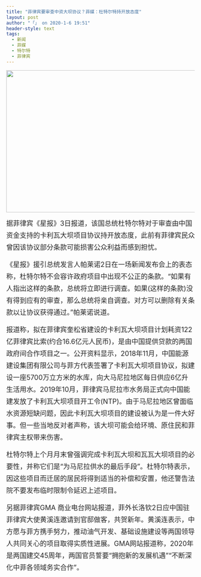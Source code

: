 ```yaml
---
title: "菲律宾要审查中资大坝协议？菲媒：杜特尔特持开放态度"
layout: post
author: "「」 on 2020-1-6 19:51"
header-style: text
tags:
  - 新闻
  - 菲媒
  - 特尔特
  - 菲律宾
---
```


<head></head>
<body>
 <p style="line-height:32px;text-indent:nullem;text-align:left"><font style="color:rgb(38, 38, 38)"><font face="&amp;quot"><font style="font-size:18px"><img width="562" height="380" src="https://himg2.huanqiucdn.cn/attachment2010/2020/0104/07/24/20200104072415180.jpg"></font></font></font></p>
 <p style="line-height:32px;text-indent:nullem;text-align:left"><font style="color:rgb(38, 38, 38)"><font face="&amp;quot"><font style="font-size:18px">据菲律宾《星报》3日报道，该国总统杜特尔特对于审查由中国资金支持的卡利瓦大坝项目协议持开放态度，此前有菲律宾民众曾因该协议部分条款可能损害公众利益而感到担忧。</font></font></font></p>
 <p style="line-height:32px;text-indent:nullem;text-align:left"><font style="color:rgb(38, 38, 38)"><font face="&amp;quot"><font style="font-size:18px">《星报》援引总统发言人帕莱诺2日在一场新闻发布会上的表态称，杜特尔特不会容许政府项目中出现不公正的条款。“如果有人指出这样的条款，总统将立即进行调查。如果(这样的条款)没有得到应有的审查，那么总统将亲自调查。对方可以删除有关条款以让协议获得通过。”帕莱诺说道。</font></font></font></p>
 <p style="line-height:32px;text-indent:nullem;text-align:left"><font style="color:rgb(38, 38, 38)"><font face="&amp;quot"><font style="font-size:18px">报道称，拟在菲律宾奎松省建设的卡利瓦大坝项目计划耗资122亿菲律宾比索(约合16.6亿元人民币)，是由中国提供贷款的两国政府间合作项目之一。公开资料显示，2018年11月，中国能源建设集团有限公司与菲方代表签署了卡利瓦大坝项目协议，拟建设一座5700万立方米的水库，向大马尼拉地区每日供应6亿升生活用水。2019年10月，菲律宾马尼拉市水务局正式向中国能建发放了卡利瓦大坝项目开工令(NTP)。由于马尼拉地区曾面临水资源短缺问题，因此卡利瓦大坝项目的建设被认为是一件大好事。但一些当地反对者声称，该大坝可能会给环境、原住民和菲律宾主权带来伤害。</font></font></font></p>
 <p style="line-height:32px;text-indent:nullem;text-align:left"><font style="color:rgb(38, 38, 38)"><font face="&amp;quot"><font style="font-size:18px">杜特尔特上个月月末曾强调完成卡利瓦大坝和瓦瓦大坝项目的必要性，并称它们是“为马尼拉供水的最后手段”。杜特尔特表示，因这些项目而迁居的居民将得到适当的补偿和安置，他还警告法院不要发布临时限制令延迟上述项目。</font></font></font></p>
 <p style="line-height:32px;text-indent:nullem;text-align:left"><font style="color:rgb(38, 38, 38)"><font face="&amp;quot"><font style="font-size:18px">另据菲律宾GMA 商业电台网站报道，菲外长洛钦2日应中国驻菲律宾大使黄溪连邀请到官邸做客，共贺新年。黄溪连表示，中方愿与菲方携手努力，推动油气开发、基础设施建设等两国领导人共同关心的项目取得实质性进展。GMA网站报道称，2020年是两国建交45周年，两国官员誓要“拥抱新的发展机遇”“不断深化中菲各领域务实合作”。</font></font></font></p>
 <br>
</body>


